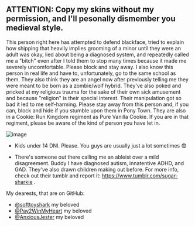 
<p align="center">
    
</p>
    




## ATTENTION: Copy my skins without my permission, and I'll pesonally dismember you medieval style.




This person right here has attempted to defend blackface, tried to explain how shipping that heavily implies grooming of a minor until they were an adult was okay, lied about being a diagnosed system, and repeatedly called me a "bitch" even after I told them to stop many times because it made me severely uncomfortable. Please block and stay away. I also know this person in real life and have to, unfortunately, go to the same school as them. They also think they are an angel now after previously telling me they were meant to be born as a zombie/wolf hybrid. They've also poked and pricked at my religious trauma for the sake of their own sick amusement and because "religion" is their special interest. Their manipulation got so bad it led to me self-harming. Please stay away from this person and, if you can, block and hide if you stumble upon them in Pony Town. They are also in a Cookie: Run Kingdom regiment as Pure Vanilla Cookie. If you are in that regiment, please be aware of the kind of person you have let in.

 ![image](https://github.com/user-attachments/assets/9dd59fb4-5d52-4cb4-9fc5-72a41eb7ceb9)

 


- Kids under 14 DNI. Please. You guys are usually just a lot sometimes 😨

- There's someone out there calling me an ableist over a mild disagreement. Buddy I have diagnosed autism, innatentive ADHD, and GAD. They've also drawn children making out before. For more info, check out their tumblr and report it: https://www.tumblr.com/sugar-sharkie . 


My dearests, that are on GitHub:
- [@softtoyshark](https://github.com/softtoyshark) my beloved
- [@Pay2WinMyHeart](https://github.com/RBYI-DNC-NoINSPO-please) my beloved
- [@AnxiousJester](https://github.com/AnxiousJester) my beloved



